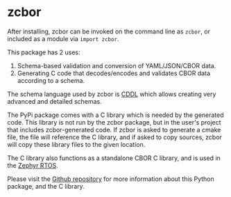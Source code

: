 zcbor
=====

After installing, zcbor can be invoked on the command line as `zcbor`, or included as a module via `import zcbor`.

This package has 2 uses:

1. Schema-based validation and conversion of YAML/JSON/CBOR data.
2. Generating C code that decodes/encodes and validates CBOR data according to a schema.

The schema language used by zcbor is [CDDL](https://datatracker.ietf.org/doc/rfc8610/) which allows creating very advanced and detailed schemas.

The PyPi package comes with a C library which is needed by the generated code.
This library is not run by the zcbor package, but in the user's project that includes zcbor-generated code.
If zcbor is asked to generate a cmake file, the file will reference the C library, and if asked to copy sources, zcbor will copy these library files to the given location.

The C library also functions as a standalone CBOR C library, and is used in the [Zephyr RTOS](https://zephyrproject.org/).

Please visit the [Github repository](https://github.com/NordicSemiconductor/zcbor) for more information about this Python package, and the C library.
